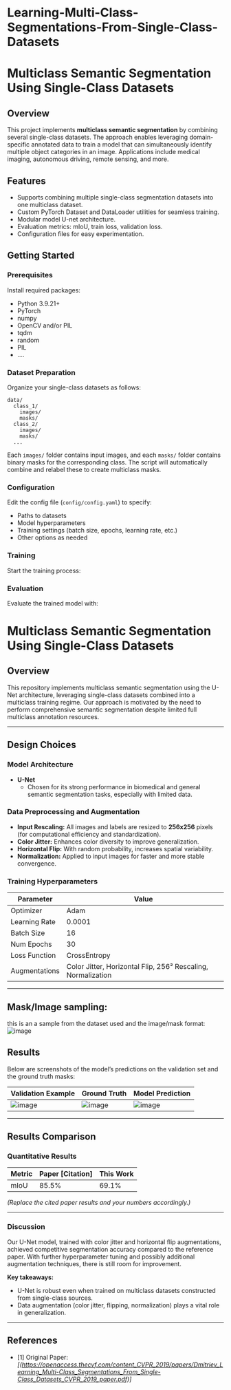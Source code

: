 # Learning-Multi-Class-Segmentations-From-Single-Class-Datasets


# Multiclass Semantic Segmentation Using Single-Class Datasets

## Overview

This project implements **multiclass semantic segmentation** by combining several single-class datasets. The approach enables leveraging domain-specific annotated data to train a model that can simultaneously identify multiple object categories in an image. Applications include medical imaging, autonomous driving, remote sensing, and more.

## Features

- Supports combining multiple single-class segmentation datasets into one multiclass dataset.
- Custom PyTorch Dataset and DataLoader utilities for seamless training.
- Modular model U-net architecture.
- Evaluation metrics: mIoU, train loss, validation loss.
- Configuration files for easy experimentation.


## Getting Started

### Prerequisites
Install required packages:
- Python 3.9.21+
- PyTorch 
- numpy
- OpenCV and/or PIL
- tqdm
- random
- PIL
- ....




### Dataset Preparation

Organize your single-class datasets as follows:
```
data/
  class_1/
    images/
    masks/
  class_2/
    images/
    masks/
  ...
```
Each `images/` folder contains input images, and each `masks/` folder contains binary masks for the corresponding class. The script will automatically combine and relabel these to create multiclass masks.

### Configuration

Edit the config file (`config/config.yaml`) to specify:
- Paths to datasets
- Model hyperparameters
- Training settings (batch size, epochs, learning rate, etc.)
- Other options as needed

### Training

Start the training process:


### Evaluation

Evaluate the trained model with:


# Multiclass Semantic Segmentation Using Single-Class Datasets

## Overview

This repository implements multiclass semantic segmentation using the U-Net architecture, leveraging single-class datasets combined into a multiclass training regime. Our approach is motivated by the need to perform comprehensive semantic segmentation despite limited full multiclass annotation resources.

---

## Design Choices

### Model Architecture

- **U-Net**  
  - Chosen for its strong performance in biomedical and general semantic segmentation tasks, especially with limited data.

### Data Preprocessing and Augmentation

- **Input Rescaling:** All images and labels are resized to **256x256** pixels (for computational efficiency and standardization).
- **Color Jitter:** Enhances color diversity to improve generalization.
- **Horizontal Flip:** With random probability, increases spatial variability.
- **Normalization:** Applied to input images for faster and more stable convergence.

### Training Hyperparameters

| Parameter         | Value           |
|-------------------|----------------|
| Optimizer         | Adam           |
| Learning Rate     | 0.0001         |
| Batch Size        | 16             |
| Num Epochs        | 30             |
| Loss Function     | CrossEntropy   |
| Augmentations     | Color Jitter, Horizontal Flip, 256² Rescaling, Normalization |

---
## Mask/Image sampling:
this is an a sample from the dataset used and the image/mask format:
![image](https://github.com/user-attachments/assets/ef2eb129-b463-4890-8c38-3dca56f53821)

## Results

Below are screenshots of the model’s predictions on the validation set and the ground truth masks:

| Validation Example       | Ground Truth           | Model Prediction         |
|-------------------------|------------------------|-------------------------|
| ![image](https://github.com/user-attachments/assets/bcbf7a77-e6db-4983-a132-d6feb656f86d) | ![image](https://github.com/user-attachments/assets/ccf19801-25b9-4500-841f-af32bb9dc294)|![image](https://github.com/userattachments/assets/c5c0712c-fed8-4e05-8475-21dded66955b)|

---

## Results Comparison

### Quantitative Results

| Metric  | Paper [Citation] | This Work |
|---------|------------------|-----------|
| mIoU    | 85.5%            | 69.1%     |

*(Replace the cited paper results and your numbers accordingly.)*

---

### Discussion

Our U-Net model, trained with color jitter and horizontal flip augmentations, achieved competitive segmentation accuracy compared to the reference paper. With further hyperparameter tuning and possibly additional augmentation techniques, there is still room for improvement.

**Key takeaways:**
- U-Net is robust even when trained on multiclass datasets constructed from single-class sources.
- Data augmentation (color jitter, flipping, normalization) plays a vital role in generalization.

---

## References

- [1] Original Paper: _[(https://openaccess.thecvf.com/content_CVPR_2019/papers/Dmitriev_Learning_Multi-Class_Segmentations_From_Single-Class_Datasets_CVPR_2019_paper.pdf)]_



